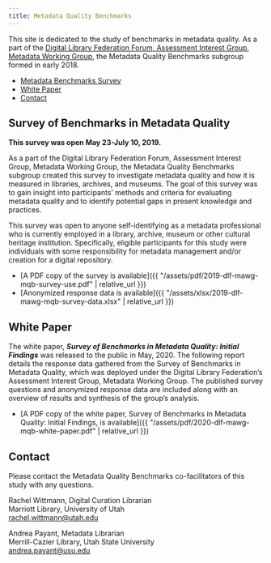 ```yaml
---
title: Metadata Quality Benchmarks
---
```


This site is dedicated to the study of benchmarks in metadata quality. As a part of the [Digital Library Federation Forum, Assessment Interest Group, Metadata Working Group](https://wiki.diglib.org/Assessment), the Metadata Quality Benchmarks subgroup formed in early 2018.

*   [Metadata Benchmarks Survey](#survey-of-benchmarks-in-metadata-quality)
*   [White Paper](#white-paper)
*   [Contact](#contact)

Survey of Benchmarks in Metadata Quality
----------------------------------------

**This survey was open May 23-July 10, 2019.**

As a part of the Digital Library Federation Forum, Assessment Interest Group, Metadata Working Group, the Metadata Quality Benchmarks subgroup created this survey to investigate metadata quality and how it is measured in libraries, archives, and museums. The goal of this survey was to gain insight into participants’ methods and criteria for evaluating metadata quality and to identify potential gaps in present knowledge and practices.

This survey was open to anyone self-identifying as a metadata professional who is currently employed in a library, archive, museum or other cultural heritage institution. Specifically, eligible participants for this study were individuals with some responsibility for metadata management and/or creation for a digital repository.

*   [A PDF copy of the survey is available]({{ "/assets/pdf/2019-dlf-mawg-mqb-survey-use.pdf" | relative_url }})
*   [Anonymized response data is available]({{ "/assets/xlsx/2019-dlf-mawg-mqb-survey-data.xlsx" | relative_url }})

White Paper
-----------

The white paper, **_Survey of Benchmarks in Metadata Quality: Initial Findings_** was released to the public in May, 2020. The following report details the response data gathered from the Survey of Benchmarks in Metadata Quality, which was deployed under the Digital Library Federation’s Assessment Interest Group, Metadata Working Group. The published survey questions and anonymized response data are included along with an overview of results and synthesis of the group’s analysis.

*   [A PDF copy of the white paper, Survey of Benchmarks in Metadata Quality: Initial Findings, is available]({{ "/assets/pdf/2020-dlf-mawg-mqb-white-paper.pdf" | relative_url }})

Contact
-------

Please contact the Metadata Quality Benchmarks co-facilitators of this study with any questions.

Rachel Wittmann, Digital Curation Librarian  
Marriott Library, University of Utah  
rachel.wittmann@utah.edu  

Andrea Payant, Metadata Librarian  
Merrill-Cazier Library, Utah State University  
andrea.payant@usu.edu
